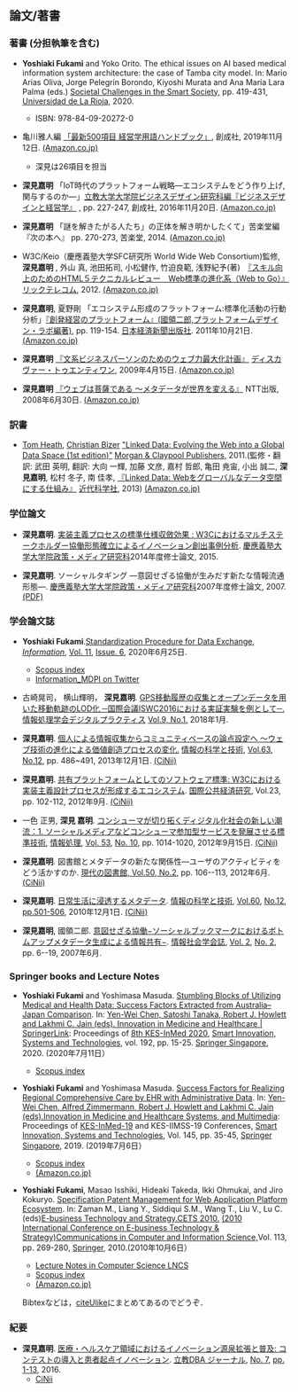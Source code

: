 ## 論文/著書
### 著書 (分担執筆を含む)
- **Yoshiaki Fukami** and Yoko Orito. The ethical issues on AI based medical information system architecture: the case of Tamba city model.
In: Mario Arias Oliva, Jorge Pelegrín Borondo, Kiyoshi Murata and Ana María Lara Palma (eds.) [Societal Challenges in the Smart Society,](https://dialnet.unirioja.es/servlet/libro?codigo=769585) pp. 419-431, [Universidad de La Rioja,](https://dialnet.unirioja.es/institucion/unirioja/editor) 2020.
  - ISBN: 978-84-09-20272-0

- 亀川雅人編 [「最新500項目 経営学用語ハンドブック」](https://www.books-sosei.com/book/25546.html), 創成社, 2019年11月12日. [(Amazon.co.jp)](https://www.amazon.co.jp/dp/4794425546/)
  - 深見は26項目を担当

- **深見嘉明** 「IoT時代のプラットフォーム戦略―エコシステムをどう作り上げ,関与するのか―」[立教大学大学院ビジネスデザイン研究科編](https://business-school.rikkyo.ac.jp/)[『ビジネスデザインと経営学』](https://www.amazon.co.jp/dp/4794424906/) , pp. 227-247, 創成社, 2016年11月20日.     [(Amazon.co.jp)](https://www.amazon.co.jp/dp/4794424906)

- **深見嘉明** 「謎を解きたがる人たち」の正体を解き明かしたくて」苦楽堂編『次の本へ』 pp. 270-273, 苦楽堂, 2014. [(Amazon.co.jp)](http://www.amazon.co.jp/dp/4908087008/)

- W3C/Keio（慶應義塾大学SFC研究所 World Wide Web Consortium)監修,  **深見嘉明** , 外山 真, 池田拓司, 小松健作, 竹迫良範, 浅野紀予(著)　[『スキル向上のためのHTML５テクニカルレビュー　Web標準の進化系（Web to Go）』](http://www.ric.co.jp/book/contents/book_893.html)[リックテレコム](http://www.ric.co.jp/telecom/), 2012. [(Amazon.co.jp)](https://www.amazon.co.jp/dp/4897978939)

- **深見嘉明**, 夏野剛 「エコシステム形成のフラットフォーム:標準化活動の行動分析」[『創発経営のプラットフォーム』(國領二郎,プラットフォームデザイン・ラボ編著)](http://www.nikkeibook.com/book_detail/13413/), pp. 119-154. [日本経済新聞出版社](http://www.nikkeibook.com/index.php). 2011年10月21日. [(Amazon.co.jp)](https://www.amazon.co.jp/dp/4532134137)

- **深見嘉明** [『文系ビジネスパーソンのためのウェブ力最大化計画』](http://www.d21.co.jp/modules/shop/product_info.php?products_id=623) [ディスカヴァー・トゥエンティワン](http://www.d21.co.jp/), 2009年4月15日.
[(Amazon.co.jp)](https://www.amazon.co.jp/dp/4887597029)

- **深見嘉明** [『ウェブは菩薩である 〜メタデータが世界を変える』](http://www.nttpub.co.jp/vbook/list/detail/0241.html) NTT出版, 2008年6月30日.
[(Amazon.co.jp)](https://www.amazon.co.jp/dp/4757102410)

### 訳書
- [Tom Heath](http://tomheath.com/home/html), [Christian Bizer](http://dws.informatik.uni-mannheim.de/en/people/professors/prof-dr-christian-bizer/) ["Linked Data: Evolving the Web into a Global Data Space (1st edition)”](http://linkeddatabook.com/editions/1.0/) [Morgan & Claypool Publishers](http://www.morganclaypool.com/), 2011.(監修・翻訳: 武田 英明, 翻訳: 大向 一輝, 加藤 文彦, 嘉村 哲郎, 亀田 尭宙, 小出 誠二, **深見嘉明**, 松村 冬子, 南 佳孝, [『Linked Data: Webをグローバルなデータ空間にする仕組み』](http://www.kindaikagaku.co.jp/information/kd0427.htm) [近代科学社](http://www.kindaikagaku.co.jp/index.htm), 2013)
[(Amazon.co.jp)](https://www.amazon.co.jp/dp/978-4764904279)

### 学位論文
- **深見嘉明**. [実装主義プロセスの標準仕様収斂効果 : W3Cにおけるマルチステークホルダー協働形態確立によるイノベーション創出事例分析](http://koara.lib.keio.ac.jp/xoonips/modules/xoonips/detail.php?koara_id=KO90001001-20144204-0003). [慶應義塾大学](http://www.keio.ac.jp/index-jp.html)[大学院](http://www.sfc.keio.ac.jp/academics/graduate/)[政策・メディア研究科](https://www.sfc.keio.ac.jp/gsmg/)2014年度修士論文, 2015.

- **深見嘉明**. ソーシャルタギング ―意図せざる協働が生みだす新たな情報流通形態―. [慶應義塾大学](http://www.keio.ac.jp/index-jp.html)[大学院](http://www.sfc.keio.ac.jp/academics/graduate/)[政策・メディア研究科](https://www.sfc.keio.ac.jp/gsmg/)2007年度修士論文, 2007. [(PDF)](http://web.sfc.keio.ac.jp/~yofukami/y_fukami_master_thesis.pdf)

### 学会論文誌
- **Yoshiaki Fukami**.[Standardization Procedure for Data Exchange](https://www.mdpi.com/2078-2489/11/6/339),  [*Information*](https://www.mdpi.com/journal/information), [Vol. 11](https://www.mdpi.com/2078-2489/11), [Issue. 6](https://www.mdpi.com/2078-2489/11/6), 2020年6月25日.
  - [Scopus index](https://www.scopus.com/sourceid/21100223111)
  - [Information\_MDPI on Twitter](https://twitter.com/InformationMDPI/status/1277458528148439041)

- 古崎晃司， 横山輝明， **深見嘉明**. [GPS移動履歴の収集とオープンデータを用いた移動軌跡のLOD化 ─国際会議ISWC2016における実証実験を例として─.](https://www.ipsj.or.jp/dp/contents/publication/33/S0901-T09.html) [情報処理学会デジタルプラクティス](https://www.ipsj.or.jp/dp/contents/dp-mokuji.html) [Vol.9, No.1.](https://www.ipsj.or.jp/dp/contents/publication/33/S0901-index.html) 2018年1月.

- **深見嘉明**. [個人による情報収集からコミュニティベースの論点設定へ 〜ウェブ技術の進化による価値創造プロセスの変化.](http://ci.nii.ac.jp/naid/110009685946) [情報の科学と技術](http://www.infosta.or.jp/journal/journal.html), [Vol.63](http://www.infosta.or.jp/journal/back2013j.html), [No.12](http://www.infosta.or.jp/journal/back2013j.html#12), pp. 486~491, 2013年12月1日. [(CiNii)](http://ci.nii.ac.jp/naid/110009685946/)

- **深見嘉明**. [共有プラットフォームとしてのソフトウェア標準: W3Cにおける実装主義設計プロセスが形成するエコシステム](http://ci.nii.ac.jp/naid/40019466731). [国際公共経済研究](http://ciriec.com/journal), Vol.23, pp. 102-112, 2012年9月. [(CiNii)](http://ci.nii.ac.jp/naid/40019466731)

- 一色 正男, **深見 嘉明**. [コンシューマが切り拓くディジタル化社会の新しい潮流：1. ソーシャルメディアなどコンシューマ参加型サービスを発展させる標準技術](http://id.nii.ac.jp/1001/00083888/), [情報処理](https://ipsj.ixsq.nii.ac.jp/ej/index.php?action=pages_view_main&active_action=repository_view_main_item_snippet&index_id=1&page_no=1&list_view_num=20&sort_order=7&page_id=13&block_id=8), [Vol. 53](https://ipsj.ixsq.nii.ac.jp/ej/index.php?action=pages_view_main&active_action=repository_view_main_item_snippet&index_id=6573&page_no=1&list_view_num=20&sort_order=7&page_id=13&block_id=8), [No. 10](https://ipsj.ixsq.nii.ac.jp/ej/index.php?action=pages_view_main&active_action=repository_view_main_item_snippet&index_id=6576&page_no=1&list_view_num=20&sort_order=7&page_id=13&block_id=8), pp. 1014-1020,  2012年9月15日. [(CiNii)](http://ci.nii.ac.jp/naid/40019437137)

- **深見嘉明**. 図書館とメタデータの新たな関係性―ユーザのアクティビティをどう活かすのか. [現代の図書館, Vol.50, No.2](http://jlakc.seesaa.net/article/285892498.html), pp. 106--113, 2012年6月. [(CiNii)](http://ci.nii.ac.jp/naid/40019368503)

- **深見嘉明**. [日常生活に浸透するメタデータ](http://www.infosta.or.jp/journal/201012j.html#5). [情報の科学と技術](http://www.infosta.or.jp/journal/journal.html), [Vol.60](http://www.infosta.or.jp/journal/back2010j.html), [No.12](http://www.infosta.or.jp/journal/back2010j.html#12), [pp.501-506](http://www.infosta.or.jp/journal/201012j.html#5), 2010年12月1日. [(CiNii)](http://ci.nii.ac.jp/naid/110007989450)

- **深見嘉明**, 國領二郎. [意図せざる協働−ソーシャルブックマークにおけるボトムアップメタデータ生成による情報共有−](https://infosocio.org/archives/paper/vol2no2-2). [情報社会学会誌](https://infosocio.org/archives/paper), [Vol. 2](https://infosocio.org/archives/papervolno/vol2), [No. 2](https://infosocio.org/archives/papervolno/vol2no2), pp. 6--19, 2007年6月.

### Springer books and Lecture Notes
- **Yoshiaki Fukami** and Yoshimasa Masuda. [Stumbling Blocks of Utilizing Medical and Health Data: Success Factors Extracted from Australia–Japan Comparison](https://link.springer.com/chapter/10.1007/978-981-15-5852-8_2). In: [Yen-Wei Chen, Satoshi Tanaka, Robert J. Howlett and Lakhmi C. Jain (eds). Innovation in Medicine and Healthcare \| SpringerLink](https://link.springer.com/book/10.1007/978-981-15-5852-8): Proceedings of [8th KES-InMed 2020](http://inmed-20.kesinternational.org/), [Smart Innovation, Systems and Technologies](https://link.springer.com/bookseries/8767), vol. 192, pp. 15-25. [Springer Singapore](https://link.springer.com/), 2020. (2020年7月11日）
  - [Scopus index](https://www.scopus.com/sourceid/21100204111)

- **Yoshiaki Fukami** and Yoshimasa Masuda. [Success Factors for Realizing Regional Comprehensive Care by EHR with Administrative Data](https://link.springer.com/chapter/10.1007/978-981-13-8566-7_4). In: [Yen-Wei Chen, Alfred Zimmermann, Robert J. Howlett and Lakhmi C. Jain (eds).Innovation in Medicine and Healthcare Systems, and Multimedia](https://www.springer.com/gp/book/9789811385650#): Proceedings of [KES-InMed-19](http://inmed-19.kesinternational.org/) and KES-IIMSS-19 Conferences, [Smart Innovation, Systems and Technologies](https://www.springer.com/series/8767), Vol. 145, pp. 35-45, [Springer Singapore](https://link.springer.com/), 2019. (2019年7月6日）
  - [Scopus index](https://www.scopus.com/sourceid/21100204111)
  - [(Amazon.co.jp)](https://www.amazon.co.jp/dp/9811385653/)

- **Yoshiaki Fukami**, Masao Isshiki, Hideaki Takeda, Ikki Ohmukai, and Jiro Kokuryo. [Specification Patent Management for Web Application Platform Ecosystem](http://www.springerlink.com/content/gx738105676q1671/). In: Zaman M., Liang Y., Siddiqui S.M., Wang T., Liu V., Lu C. (eds)[E-business Technology and Strategy.](https://link.springer.com/book/10.1007/978-3-642-16397-5)[CETS 2010.](http://www.wikicfp.com/cfp/servlet/event.showcfp?eventid=9051&copyownerid=10425) [(2010 International Conference on E-business Technology & Strategy)](https://web.archive.org/web/20100417122741/http://www.cets2010.com/)[Communications in Computer and Information Science,](https://link.springer.com/bookseries/7899)Vol. 113, pp. 269-280, [Springer,](https://link.springer.com/) 2010.(2010年10月6日）
  - [Lecture Notes in Computer Science LNCS](https://www.springer.com/gp/computer-science/lncs)
  - [Scopus index](https/www.scopus.com/sourceid/17700155007)
  - [(Amazon.co.jp)](https://www.amazon.co.jp/dp/3642163963/)

  Bibtexなどは，[citeUlike](http://jp.citeulike.org/user/yofukami/tag/yfjpnjournal)にまとめてあるのでどうぞ．

### 紀要
- **深見嘉明**.  [医療・ヘルスケア領域におけるイノベーション源泉拡張と普及: コンテストの導入と患者起点イノベーション](https://rikkyo.repo.nii.ac.jp/?action=repository_uri&item_id=14097). [立教DBA ジャーナル](https://rikkyo.repo.nii.ac.jp/?action=repository_opensearch&index_id=71&count=50&order=17&pn=1), [No. 7](https://rikkyo.repo.nii.ac.jp/index.php?action=pages_view_main&active_action=repository_view_main_item_snippet&index_id=1775&pn=1&count=50&order=17&lang=japanese&page_id=13&block_id=49), [pp. 1-13](https://rikkyo.repo.nii.ac.jp/?action=repository_uri&item_id=14097), 2016.
  - [CiNii](https://ci.nii.ac.jp/naid/120005993712/)
